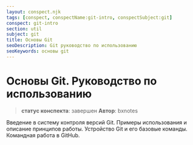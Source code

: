 ```yaml
---
layout: conspect.njk
tags: [conspect, conspectName:git-intro, conspectSubject:git]
conspect: git-intro
section: util
subject: git
title: Основы Git
seoDescription: Git руководство по использованию
seoKeywords: основы git
---
```

# Основы Git. Руководство по использованию

> **статус конспекта**: завершен
> **Автор**: bxnotes

Введение в систему контроля версий Git. Примеры использования и описание принципов работы. Устройство Git и его базовые команды. Командная работа в GitHub.